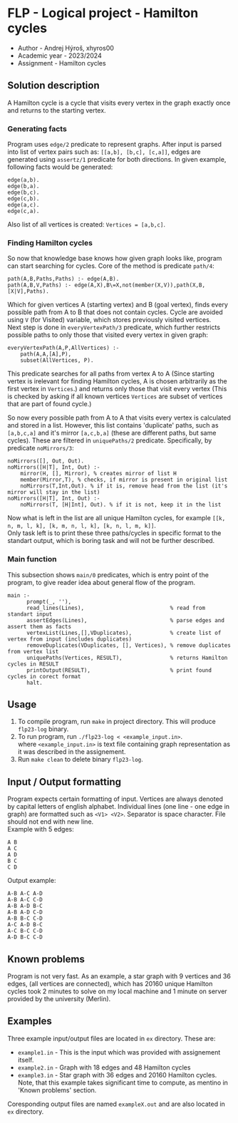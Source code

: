 # FLP - Logical project - Hamilton cycles 

- Author - Andrej Hýroš, xhyros00
- Academic year - 2023/2024
- Assignment - Hamilton cycles

## Solution description

A Hamilton cycle is a cycle that visits every vertex in the graph exactly once and returns to the starting vertex.

### Generating facts

Program uses `edge/2` predicate to represent graphs. After input is parsed into list of vertex pairs such as: `[[a,b], [b,c], [c,a]]`,
edges are generated using `assertz/1` predicate for both directions. In given example, following facts would be generated:

```
edge(a,b).
edge(b,a).
edge(b,c).
edge(c,b).
edge(a,c).
edge(c,a).
```
Also list of all vertices is created: `Vertices = [a,b,c]`.

### Finding Hamilton cycles

So now that knowledge base knows how given graph looks like, program can start searching for cycles. 
Core of the method is predicate `path/4`:

```
path(A,B,Paths,Paths) :- edge(A,B).
path(A,B,V,Paths) :- edge(A,X),B\=X,not(member(X,V)),path(X,B,[X|V],Paths).
```

Which for given vertices A (starting vertex) and B (goal vertex), finds every possible path from A to B 
that does not contain cycles. Cycle are avoided using `V` (for Visited) variable, which stores previously
visited vertices.\
Next step is done in `everyVertexPath/3` predicate, which further restricts possible paths to only those that visited
every vertex in given graph:

```
everyVertexPath(A,P,AllVertices) :-
    path(A,A,[A],P),
    subset(AllVertices, P).
```

This predicate searches for all paths from vertex A to A (Since starting vertex is irelevant for finding Hamilton cycles,
A is chosen arbitrarily as the first vertex in `Vertices`.) and returns only those that visit every vertex (This is 
checked by asking if all known vertices `Vertices` are subset of vertices that are part of found cycle.) 

So now every possible path from A to A that visits every vertex is calculated and stored in a list. However, this list
contains 'duplicate' paths, such as `[a,b,c,a]` and it's mirror `[a,c,b,a]` (these are different paths, but same cycles). These are filtered in `uniquePaths/2`
predicate. Specifically, by predicate `noMirrors/3`:

```
noMirrors([], Out, Out).
noMirrors([H|T], Int, Out) :-
    mirror(H, [], Mirror), % creates mirror of list H
    member(Mirror,T), % checks, if mirror is present in original list
    noMirrors(T,Int,Out). % if it is, remove head from the list (it's mirror will stay in the list)
noMirrors([H|T], Int, Out) :-
    noMirrors(T, [H|Int], Out). % if it is not, keep it in the list
```

Now what is left in the list are all unique Hamilton cycles, for example `[[k, n, m, l, k], [k, m, n, l, k], [k, n, l, m, k]]`.\
Only task left is to print these three paths/cycles in specific format to the standart output, which is boring task and
will not be further described.

### Main function
This subsection shows `main/0` predicates, which is entry point of the program, to give reader
idea about general flow of the program.
```
main :-
      prompt(_, ''),
      read_lines(Lines),                           % read from standart input
      assertEdges(Lines),                          % parse edges and assert them as facts
      vertexList(Lines,[],VDuplicates),            % create list of vertex from input (includes duplicates)
      removeDuplicates(VDuplicates, [], Vertices), % remove duplicates from vertex list
      uniquePaths(Vertices, RESULT),               % returns Hamilton cycles in RESULT
      printOutput(RESULT),                         % print found cycles in corect format
      halt.
```


## Usage

1. To compile program, run `make` in project directory. This will produce `flp23-log` binary.
2. To run program, run `./flp23-log < <example_input.in>`.\
   where `<example_input.in>` is text file containing graph representation as it was described in the assignement.
3. Run `make clean` to delete binary `flp23-log`.

## Input / Output formatting
Program expects certain formatting of input. Vertices are always denoted by capital letters of english alphabet.
Individual lines (one line - one edge in graph) are formatted such as `<V1> <V2>`. Separator is space character.
File should not end with new line.  
Example with 5 edges:
```
A B
A C
A D
B C
C D
```
Output example:
```
A-B A-C A-D
A-B A-C C-D
A-B A-D B-C
A-B A-D C-D
A-B B-C C-D
A-C A-D B-C
A-C B-C C-D
A-D B-C C-D
```






## Known problems
Program is not very fast. As an example, a star graph with 9 vertices and 36 edges,
(all vertices are connected), which has 20160 unique Hamilton cycles took 2 minutes to solve
on my local machine and 1 minute on server provided by the university (Merlin).


## Examples
Three example input/output files are located in `ex` directory. These are:
- `example1.in` - This is the input which was provided with assignement itself.
- `example2.in` - Graph with 18 edges and 48 Hamilton cycles
- `example3.in` - Star graph with 36 edges and 20160 Hamilton cycles. Note, that this example takes significant
time to compute, as mentino in 'Known problems' section.

Coresponding output files are named `exampleX.out` and are also located in `ex` directory.
